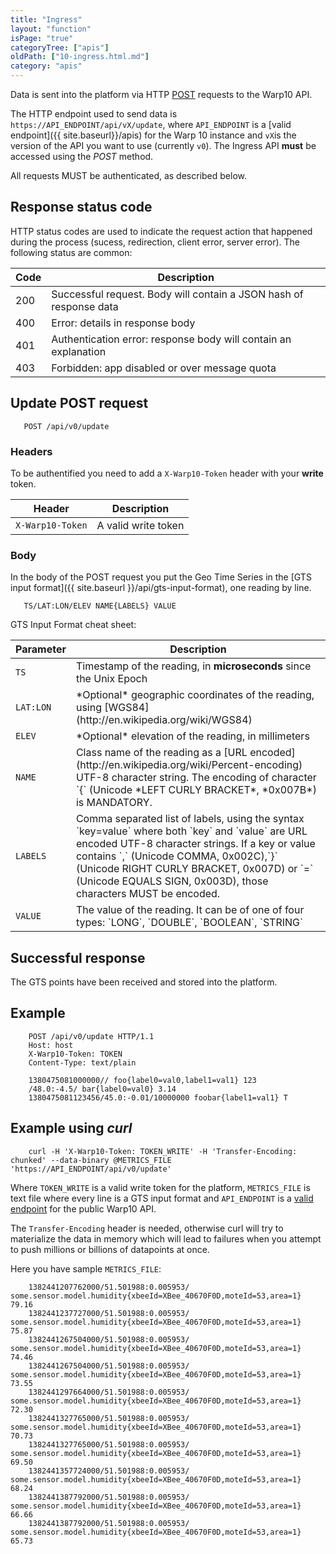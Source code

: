 ```yaml
---
title: "Ingress"
layout: "function"
isPage: "true"
categoryTree: ["apis"]
oldPath: ["10-ingress.html.md"]
category: "apis"
---
```



Data is sent into the platform via HTTP [POST](http://en.wikipedia.org/wiki/POST_(HTTP)) requests to the Warp10 API.

The HTTP endpoint used to send data is `https://API_ENDPOINT/api/vX/update`, where `API_ENDPOINT` is a
[valid  endpoint]({{ site.baseurl}}/apis) for the Warp 10 instance and `vX`is the version of the API you want to use (currently `v0`).
The Ingress API **must** be accessed using the *POST* method.

All requests MUST be authenticated, as described below.

## Response status code

HTTP status codes are used to indicate the request action that happened during the process (sucess, redirection, client error, server error). The following status are common:

<div class="panel panel-default">
<div class="panel-body">
  <table class="table">
    <thead>
      <tr>
        <th>Code</th>
        <th>Description</th>
      </tr>
    </thead>
    <tbody>
      <tr>
        <td>200</td>
        <td>Successful request. Body will contain a JSON hash of response data</td>
      </tr>
      <tr>
        <td>400</td>
        <td>Error: details in response body</td>
      </tr>
      <tr>
        <td>401</td>
        <td>Authentication error: response body will contain an explanation</td>
      </tr>
      <tr>
        <td>403</td>
        <td>Forbidden: app disabled or over message quota</td>
      </tr>
    </tbody>
  </table>
</div>  
</div>



## Update POST request ##

```
   POST /api/v0/update
```

### Headers ###

To be authentified you need to add a `X-Warp10-Token` header with your **write** token.

<div class="panel panel-default">
<div class="panel-body">
  <table class="table">
    <thead>
      <tr>
        <th>Header</th>
        <th>Description</th>
      </tr>
    </thead>
    <tbody>
      <tr>
        <td><code>X-Warp10-Token</code></td>
        <td>A valid write token</td>
      </tr>
    </tbody>
  </table>
</div>
</div>  

### Body ###

In the body of the POST request you put the Geo Time Series in the [GTS input format]({{ site.baseurl }}/api/gts-input-format), one reading by line.

```
   TS/LAT:LON/ELEV NAME{LABELS} VALUE
```


GTS Input Format cheat sheet:


<div class="panel panel-default">
  <div class="panel-body"><table class="table">
      <thead>
        <tr>
          <th>Parameter</th>
          <th>Description</th>
        </tr>
      </thead>
      <tbody>
        <tr>
          <td><code>TS</code></td>
          <td>Timestamp of the reading, in <b>microseconds</b> since the Unix Epoch</td>
        </tr>
        <tr>
          <td><code>LAT:LON</code></td>
          <td>*Optional* geographic coordinates of the reading, using [WGS84](http://en.wikipedia.org/wiki/WGS84)</td>
        </tr>
        <tr>
          <td><code>ELEV</code></td>
          <td>*Optional* elevation of the reading, in millimeters</td>
        </tr>
        <tr>
          <td><code>NAME</code></td>
          <td>Class name of the reading as a [URL encoded](http://en.wikipedia.org/wiki/Percent-encoding) UTF-8 character string. The encoding of character `{` (Unicode *LEFT CURLY BRACKET*, *0x007B*) is MANDATORY.</td>
        </tr>
         <tr>
          <td><code>LABELS</code></td>
          <td>Comma separated list of labels, using the syntax `key=value` where both `key` and `value` are URL encoded UTF-8 character strings. If a key or value contains `,` (Unicode COMMA, 0x002C),`}` (Unicode RIGHT CURLY BRACKET, 0x007D) or `=` (Unicode EQUALS SIGN, 0x003D), those characters MUST be encoded.</td>
        </tr>
        <tr>
          <td><code>VALUE</code></td>
          <td>The value of the reading. It can be of one of four types: `LONG`, `DOUBLE`, `BOOLEAN`, `STRING`</td>
        </tr>
      </tbody>
    </table>
  </div>
</div>  


## Successful response ##

The GTS points have been received and stored into the platform.

## Example ##

```
    POST /api/v0/update HTTP/1.1
    Host: host
    X-Warp10-Token: TOKEN
    Content-Type: text/plain

    1380475081000000// foo{label0=val0,label1=val1} 123
    /48.0:-4.5/ bar{label0=val0} 3.14
    1380475081123456/45.0:-0.01/10000000 foobar{label1=val1} T
```


## Example using *curl* ##

```
    curl -H 'X-Warp10-Token: TOKEN_WRITE' -H 'Transfer-Encoding: chunked' --data-binary @METRICS_FILE 'https://API_ENDPOINT/api/v0/update'
```

Where `TOKEN_WRITE` is a valid write token for the platform, `METRICS_FILE` is text file where every line is a GTS input format
and `API_ENDPOINT` is a [valid  endpoint](../api/endpoints) for the public Warp10 API.

The `Transfer-Encoding` header is needed, otherwise curl will try to materialize the data in memory which will lead to failures when you attempt to push millions or billions of datapoints at once.

Here you have sample `METRICS_FILE`:

```
    1382441207762000/51.501988:0.005953/ some.sensor.model.humidity{xbeeId=XBee_40670F0D,moteId=53,area=1} 79.16
    1382441237727000/51.501988:0.005953/ some.sensor.model.humidity{xbeeId=XBee_40670F0D,moteId=53,area=1} 75.87
    1382441267504000/51.501988:0.005953/ some.sensor.model.humidity{xbeeId=XBee_40670F0D,moteId=53,area=1} 74.46
    1382441267504000/51.501988:0.005953/ some.sensor.model.humidity{xbeeId=XBee_40670F0D,moteId=53,area=1} 73.55
    1382441297664000/51.501988:0.005953/ some.sensor.model.humidity{xbeeId=XBee_40670F0D,moteId=53,area=1} 72.30
    1382441327765000/51.501988:0.005953/ some.sensor.model.humidity{xbeeId=XBee_40670F0D,moteId=53,area=1} 70.73
    1382441327765000/51.501988:0.005953/ some.sensor.model.humidity{xbeeId=XBee_40670F0D,moteId=53,area=1} 69.50
    1382441357724000/51.501988:0.005953/ some.sensor.model.humidity{xbeeId=XBee_40670F0D,moteId=53,area=1} 68.24
    1382441387792000/51.501988:0.005953/ some.sensor.model.humidity{xbeeId=XBee_40670F0D,moteId=53,area=1} 66.66
    1382441387792000/51.501988:0.005953/ some.sensor.model.humidity{xbeeId=XBee_40670F0D,moteId=53,area=1} 65.73
```
